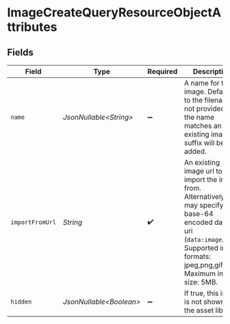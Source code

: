 # ImageCreateQueryResourceObjectAttributes


## Fields

| Field                                                                                                                                                                                         | Type                                                                                                                                                                                          | Required                                                                                                                                                                                      | Description                                                                                                                                                                                   | Example                                                                                                                                                                                       |
| --------------------------------------------------------------------------------------------------------------------------------------------------------------------------------------------- | --------------------------------------------------------------------------------------------------------------------------------------------------------------------------------------------- | --------------------------------------------------------------------------------------------------------------------------------------------------------------------------------------------- | --------------------------------------------------------------------------------------------------------------------------------------------------------------------------------------------- | --------------------------------------------------------------------------------------------------------------------------------------------------------------------------------------------- |
| `name`                                                                                                                                                                                        | *JsonNullable\<String>*                                                                                                                                                                       | :heavy_minus_sign:                                                                                                                                                                            | A name for the image.  Defaults to the filename if not provided.  If the name matches an existing image, a suffix will be added.                                                              |                                                                                                                                                                                               |
| `importFromUrl`                                                                                                                                                                               | *String*                                                                                                                                                                                      | :heavy_check_mark:                                                                                                                                                                            | An existing image url to import the image from. Alternatively, you may specify a base-64 encoded data-uri (`data:image/...`). Supported image formats: jpeg,png,gif. Maximum image size: 5MB. | https://www.example.com/example.jpg                                                                                                                                                           |
| `hidden`                                                                                                                                                                                      | *JsonNullable\<Boolean>*                                                                                                                                                                      | :heavy_minus_sign:                                                                                                                                                                            | If true, this image is not shown in the asset library.                                                                                                                                        |                                                                                                                                                                                               |